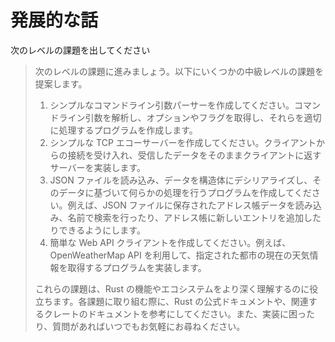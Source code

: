# 発展的な話

次のレベルの課題を出してください

> 次のレベルの課題に進みましょう。以下にいくつかの中級レベルの課題を提案します。
>
> 1.  シンプルなコマンドライン引数パーサーを作成してください。コマンドライン引数を解析し、オプションやフラグを取得し、それらを適切に処理するプログラムを作成します。
> 2.  シンプルな TCP エコーサーバーを作成してください。クライアントからの接続を受け入れ、受信したデータをそのままクライアントに返すサーバーを実装します。
> 3.  JSON ファイルを読み込み、データを構造体にデシリアライズし、そのデータに基づいて何らかの処理を行うプログラムを作成してください。例えば、JSON ファイルに保存されたアドレス帳データを読み込み、名前で検索を行ったり、アドレス帳に新しいエントリを追加したりできるようにします。
> 4.  簡単な Web API クライアントを作成してください。例えば、OpenWeatherMap API を利用して、指定された都市の現在の天気情報を取得するプログラムを実装します。
>
> これらの課題は、Rust の機能やエコシステムをより深く理解するのに役立ちます。各課題に取り組む際に、Rust の公式ドキュメントや、関連するクレートのドキュメントを参考にしてください。また、実装に困ったり、質問があればいつでもお気軽にお尋ねください。
